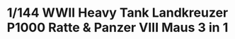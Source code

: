 ---
layout: product
title: "1/144 WWII Heavy Tank Landkreuzer P1000 Ratte & Panzer VIII Maus  3 in 1"
price: "4900" 
desc: "Maketa"
img_path: "/assets/img/TAKO3001.webp"
brand: "N/A"
available: false
special_offer: false
new: false
soon: false
cat: "010000"
subcat: "010200"
subsubcat: "0N/A"
sifra: "TAKO3001"
popular: false
spec: false
---